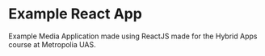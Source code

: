 # Example React App

Example Media Application made using ReactJS made for the Hybrid Apps course at Metropolia UAS.

